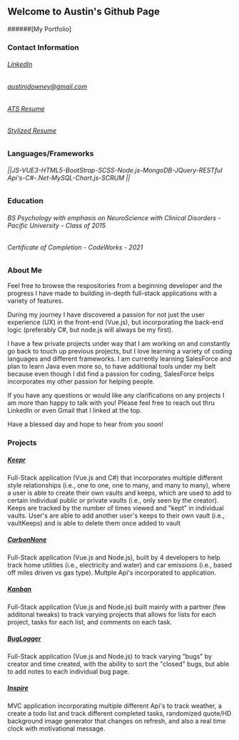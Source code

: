 ## Welcome to Austin's Github Page

######[My Portfolio]

### Contact Information
###### [LinkedIn](https://www.linkedin.com/in/austin-downey/)
###### austinjdowney@gmail.com
###### [ATS Resume](https://github.com/austinjdowney/austinjdowney/blob/main/Austin%20Downey%20Resume2021.pdf)
###### [Stylized Resume](https://github.com/austinjdowney/austinjdowney/blob/main/Austin%20Downey%20Stylized%20Resume.pdf)

### Languages/Frameworks

###### ||JS-VUE3-HTML5-BootStrap-SCSS-Node.js-MongoDB-JQuery-RESTful Api's-C#-.Net-MySQL-Chart.js-SCRUM || 

### Education
###### BS Psychology with emphasis on NeuroScience with Clinical Disorders - Pacific University - Class of 2015
###### Certificate of Completion - CodeWorks - 2021

### About Me
Feel free to browse the respositories from a beginning developer and the progress I have made to building 
in-depth full-stack applications with a variety of features.

During my journey I have discovered a passion for not just the user experience (UX) in the front-end (Vue.js), 
but incorporating the back-end logic (preferably C#, but node.js will always be my first).

I have a few private projects under way that I am working on and constantly go back to touch up previous projects,
but I love learning a variety of coding languages and different frameworks. I am currently learning SalesForce and plan to learn Java even more so, to have additional tools under my belt because even though I did find a passion for coding, SalesForce helps incorporates
my other passion for helping people.

If you have any questions or would like any clarifications on any projects I am more than happy to talk with you!
Please feel free to reach out thru LinkedIn or even Gmail that I linked at the top.

Have a blessed day and hope to hear from you soon!

### Projects

##### [Keepr]()
Full-Stack application (Vue.js and C#) that incorporates multiple different style relationships (i.e., one to one, one to many, and many to many), where a user is able to create their own vaults and keeps, which are used to add to certain individual public or private vaults (i.e., only seen by the creator). Keeps are tracked by the number of times viewed and "kept" in individual vaults. User's are able to add another user's keeps to their own vault (i.e., vaultKeeps) and is able to delete them once added to vault

##### [CarbonNone](https://ecosistent.herokuapp.com/#/)
Full-Stack application (Vue.js and Node.js), built by 4 developers to help track home utilities (i.e., electricity and water) and car emissions (i.e., based off miles driven vs gas type). Multple Api's incorporated to application.

##### [Kanban](https://kankanban.herokuapp.com/#/) 
Full-Stack application (Vue.js and Node.js) built mainly with a partner (few additonal tweaks) to track varying projects that allows for lists for each project, tasks for each list, and comments on each task.

##### [BugLogger](https://bugloggger.herokuapp.com/#/)
Full-Stack application (Vue.js and Node.js) to track varying "bugs" by creator and time created, with the ability to sort the "closed" bugs, but able to add notes to each individual bug page.
##### [Inspire](https://austinjdowney.github.io/Inspire/)
MVC application incorporating multiple different Api's to track weather, a create a todo list and track different completed tasks, randomized quote/HD background image generator that changes on refresh, and also a real time clock with motivational message.
